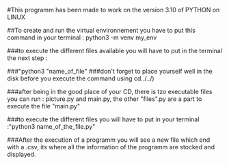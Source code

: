 #This programm has been made to work on the version 3.10 of PYTHON on  LINUX

##To create and run the virtual environnement you have to put this command in your terminal : python3 -m venv my_env
 

###to execute the different files available you will have to put in the terminal the next step :

###"python3 "name_of_file"
###don't forget to place yourself well in the disk before you execute the command using  cd../../)


###after being in the good place of your CD, there is tzo executable files you can run : picture.py and main.py, the other "files".py are a part to execute the file "main.py"

###to execute the different files you will have to put in your terminal :"python3 name_of_the_file.py"

###After the execution of a programm you will see a new file which end with a .csv, its where all the information of the programm are stocked and displayed.




